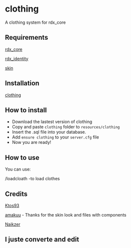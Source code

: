 # clothing
A clothing system for rdx_core

## Requirements

[rdx_core](https://github.com/Redm-Extended-PT/rdx_core)

[rdx_identity](https://github.com/Redm-Extended-PT/rdx_identity)

[skin](https://github.com/Redm-Extended-PT/skin)

## Installation

[clothing](https://github.com/Redm-Extended-PT/clothing)

## How to install
* Download the lastest version of clothing
* Copy and paste ```clothing``` folder to ```resources/clothing```
* Insert the .sql file into your database.
* Add ```ensure clothing``` to your ```server.cfg``` file
* Now you are ready!

## How to use
You can use:

/loadcloath -to load clothes

## Credits
[Ktos93](http://github.com/Ktos93)

[amakuu](http://github.com/amakuu) - Thanks for the skin look and files with components

[Naikzer](https://github.com/Naikzer) 

## I juste converte and edit 